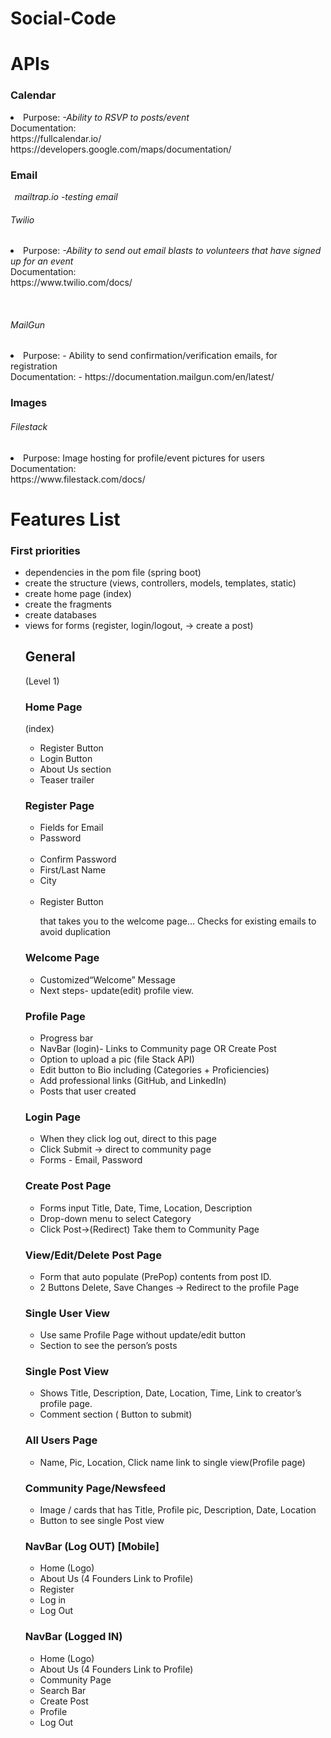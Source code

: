 # Social-Code

<h1>APIs</h1>

<h3>Calendar</h3>
  <li>Purpose:
  <em>-Ability to RSVP to posts/event</em><br>
  Documentation: <br>
  https://fullcalendar.io/ <br>
  https://developers.google.com/maps/documentation/ </li>

<h3>Email</h3>
 <em> &thinsp; mailtrap.io -testing email</em>
  
 <h6>Twilio</h6> 
 <li> Purpose:
  <em>-Ability to send out email blasts to volunteers that have signed up for an event</em><br> 
  Documentation: <br>
  https://www.twilio.com/docs/</li>

  &thinsp;<h6>MailGun</h6>
  <li>  Purpose: - Ability to send confirmation/verification emails, for registration <br>
  Documentation: - https://documentation.mailgun.com/en/latest/</li>

<h3>Images</h3>
    <h6>Filestack</h6>
    <li>  Purpose:
    Image hosting for profile/event pictures for users <br>
    Documentation:<br>
    https://www.filestack.com/docs/</li>



<h1>Features List</h1>

<h3>First priorities</h3>
  <ul>
  <li>dependencies in the pom file (spring boot)</li>
  <li>create the structure (views, controllers, models, templates, static)</li>
  <li>create home page (index)</li>
    <li>create the fragments</li> 
    <li>create databases</li>
    <li>views for forms (register, login/logout, → create a post)</li
  </ul>

<h2>General</h2> (Level 1)

<h3>Home Page</h3>(index)
  <ul>
        <li>Register Button</li>  
         <li>Login Button</li> 
         <li>About Us section</li>
          <li>Teaser trailer</li> 
  </ul> 
  
  
<h3>Register Page</h3>
   <ul>
<li> Fields for Email</li> 
<li> Password</li> <br>
<li> Confirm Password</li> 
<li> First/Last Name</li>
<li> City</li> <br>
<li> Register Button</li> 


that takes you to the welcome page...
 Checks for existing emails to avoid duplication
</ul>


<h3>Welcome Page</h3>
<ul>
<li>Customized“Welcome” Message</li>
 <li>Next steps- update(edit) profile view.</li>
</ul>


<h3>Profile Page</h3>
<ul>
<li>Progress bar</li>
<li>NavBar (login)- Links to Community page OR Create Post</li>
<li>Option to upload a pic (file Stack API)</li>
<li>Edit button to Bio including (Categories + Proficiencies)</li>
<li>Add professional links (GitHub, and LinkedIn) </li>
<li>Posts that user created</li>
</ul>


<h3>Login Page</h3>
<ul>
<li>When they click log out, direct to this page</li>
<li>Click Submit -> direct to community page</li>
<li>Forms - Email, Password</li>
</ul>


<h3>Create Post Page</h3>
<ul>
<li>Forms input Title, Date, Time, Location, Description</li>
<li>Drop-down menu to select Category</li>
<li>Click Post->(Redirect) Take them to Community Page</li>
</ul>


<h3>View/Edit/Delete Post Page</h3>
<ul>
<li>Form that auto populate (PrePop) contents from post ID.</li>
<li>2 Buttons Delete, Save Changes -> Redirect to the profile Page</li>
</ul>


<h3>Single User View</h3>
<ul>
<li>Use same Profile Page without update/edit button</li>
<li>Section to see the person’s posts</li>
</ul>


<h3>Single Post View </h3>
<ul>
<li>Shows Title, Description, Date, Location, Time, Link to creator’s profile page.</li>
<li>Comment section ( Button to submit)</li>
</ul>


<h3>All Users Page </h3>
<ul>
<li>Name, Pic, Location, Click name link to single view(Profile page)</li>
</ul>


<h3>Community Page/Newsfeed </h3>
<ul>
<li>Image / cards that has Title, Profile pic, Description, Date, Location</li>
<li>Button to see single Post view</li>
</ul>


<h3>NavBar (Log OUT) [Mobile]</h3>
<ul>
<li>Home (Logo)</li>
<li>About Us (4 Founders Link to Profile)</li>
<li>Register</li>
<li>Log in</li>
<li>Log Out</li>
</ul>


<h3>NavBar (Logged IN)</h3>
<ul>
<li>Home (Logo)</li>
<li>About Us (4 Founders Link to Profile)</li>
<li>Community Page</li>
<li>Search Bar</li>
<li>Create Post</li>
<li>Profile</li>
<li>Log Out</li>
</ul>




